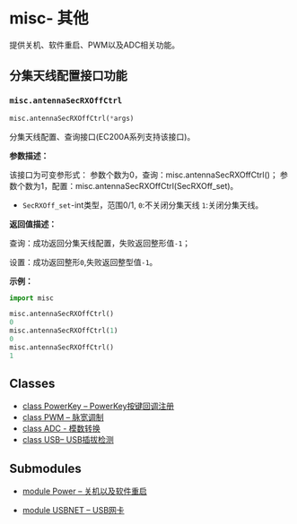 # misc- 其他

 提供关机、软件重启、PWM以及ADC相关功能。

## 分集天线配置接口功能

### `misc.antennaSecRXOffCtrl`

```python
misc.antennaSecRXOffCtrl(*args)
```

分集天线配置、查询接口(EC200A系列支持该接口)。

**参数描述：**

该接口为可变参形式：
  参数个数为0，查询：misc.antennaSecRXOffCtrl()；
  参数个数为1，配置：misc.antennaSecRXOffCtrl(SecRXOff_set)。

- `SecRXOff_set`-int类型，范围0/1, `0`:不关闭分集天线 `1`:关闭分集天线。

**返回值描述：**

查询：成功返回分集天线配置，失败返回整形值`-1`；

设置：成功返回整形`0`,失败返回整型值`-1`。

**示例：**

```python
import misc

misc.antennaSecRXOffCtrl()
0
misc.antennaSecRXOffCtrl(1)
0
misc.antennaSecRXOffCtrl()
1
```

## Classes

- [class PowerKey – PowerKey按键回调注册](./misc.PowerKey.md)
- [class PWM – 脉宽调制](./misc.PWM.md)
- [class ADC - 模数转换](./misc.ADC.md)
- [class USB– USB插拔检测](./misc.USB.md)

## Submodules

- [module Power – 关机以及软件重启](./misc.Power.md)

- [module USBNET – USB网卡](./misc.USBNET.md)